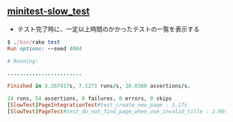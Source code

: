 ## [minitest-slow_test](https://rubygems.org/gems/minitest-slow_test)

* テスト完了時に、一定以上時間のかかったテストの一覧を表示する

```ruby
$ ./bin/rake test
Run options: --seed 4004

# Running:

........................

Finished in 3.367417s, 7.1271 runs/s, 16.0360 assertions/s.

24 runs, 54 assertions, 0 failures, 0 errors, 0 skips
[SlowTest]PageIntegrationTest#test_create_new_page : 1.17s
[SlowTest]PageTest#test_do_not_find_page_when_use_invalid_title : 1.00s
```

